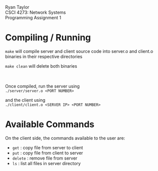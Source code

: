 Ryan Taylor  
CSCI 4273: Network Systems  
Programming Assignment 1  

# Compiling / Running
```make``` will compile server and client source code into server.o and client.o binaries in their respective directories

```make clean``` will delete both binaries  
<br><br>

Once compiled, run the server using  
```./server/server.o <PORT NUMBER>```  

and the client using  
```./client/client.o <SERVER IP> <PORT NUMBER>```

# Available Commands
On the client side, the commands available to the user are:
- ```get``` : copy file from server to client
- ```put``` : copy file from client to server
- ```delete``` : remove file from server
- ```ls``` : list all files in server directory